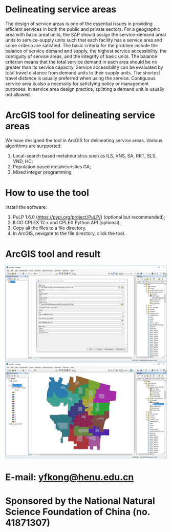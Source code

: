 # Delineating service areas
The design of service areas is one of the essential issues in providing efficient services in both the public and private sectors. For a geographic area with basic areal units, the SAP should assign the service-demand areal units to service-supply units such that each facility has a service area and some criteria are satisfied. The basic criteria for the problem include the balance of service demand and supply, the highest service accessibility, the contiguity of service areas, and the integrity of basic units. The balance criterion means that the total service demand in each area should be no greater than its service capacity. Service accessibility can be evaluated by total travel distance from demand units to their supply units. The shortest travel distance is usually preferred when using the service. Contiguous service area is also a necessity for satisfying policy or management purposes. In service area design practice, splitting a demand unit is usually not allowed.

# ArcGIS tool for delineating service areas
We have designed the tool in ArcGIS for delineating service areas. Various algorithms are surpported:
1. Local-search based metaheuristics such as ILS, VNS, SA, RRT, SLS, VND, HC;
2. Population based metaheuristics GA;
3. Mixed integer programming

# How to use the tool
Install the software:
1. PuLP 1.6.0 (https://pypi.org/project/PuLP/) (optional but recommended);
2. ILOG CPLEX 12.x and CPLEX Python API (optional).
3. Copy all the files to a file directory. 
4. In ArcGIS, nevigate to the file directory, click the tool. 
# ArcGIS tool and result
![AcrGIS tool for SAP](https://raw.githubusercontent.com/yfkong/SAPARCGIS/master/sap.png)
![Service areas](https://raw.githubusercontent.com/yfkong/SAPARCGIS/master/sap_result.png)
# E-mail: yfkong@henu.edu.cn
# Sponsored by the National Natural Science Foundation of China (no. 41871307)
